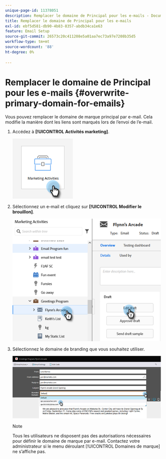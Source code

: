 ```yaml
---
unique-page-id: 11378051
description: Remplacer le domaine de Principal pour les e-mails - Documents Marketo - Documentation du produit
title: Remplacer le domaine de Principal pour les e-mails
exl-id: ebf5d581-db90-4b83-8357-abdb34ca1e63
feature: Email Setup
source-git-commit: 26573c20c411208e5a01aa7ec73a97e7208b35d5
workflow-type: tm+mt
source-wordcount: '88'
ht-degree: 0%

---
```


# Remplacer le domaine de Principal pour les e-mails {#overwrite-primary-domain-for-emails}

Vous pouvez remplacer le domaine de marque principal par e-mail. Cela modifie la manière dont les liens sont marqués lors de l’envoi de l’e-mail.

1. Accédez à **[!UICONTROL Activités marketing]**.

   ![](assets/overwrite-primary-domain-for-emails-1.png)

1. Sélectionnez un e-mail et cliquez sur **[!UICONTROL Modifier le brouillon]**.

   ![](assets/overwrite-primary-domain-for-emails-2.png)

1. Sélectionnez le domaine de branding que vous souhaitez utiliser.

   ![](assets/overwrite-primary-domain-for-emails-3.png)

   >[!NOTE]
   >
   >Tous les utilisateurs ne disposent pas des autorisations nécessaires pour définir le domaine de marque par e-mail. Contactez votre administrateur si le menu déroulant [!UICONTROL Domaines de marque] ne s’affiche pas.
